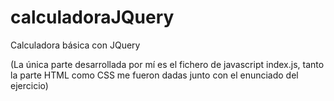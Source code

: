 # calculadoraJQuery
Calculadora básica con JQuery

(La única parte desarrollada por mí es el fichero de javascript index.js, tanto la parte HTML como CSS me fueron dadas junto con el enunciado del ejercicio)
